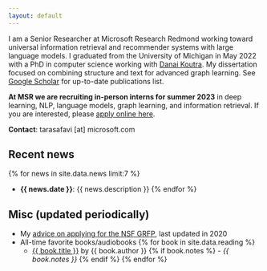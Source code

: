 ```yaml
---
layout: default
---
```


I am a Senior Researcher at Microsoft Research Redmond working toward universal information retrieval and recommender systems with large language models. I graduated from the University of Michigan in May 2022 with a PhD in computer science working with <a href="http://danaikoutra.com" target="_blank">Danai Koutra</a>. My dissertation focused on combining structure and text for advanced graph learning. See <a href="https://scholar.google.com/citations?hl=en&user=bIWFjekAAAAJ&view_op=list_works&sortby=pubdate" target="_blank">Google Scholar</a> for up-to-date publications list.

__At MSR we are recruiting in-person interns for summer 2023__ in deep learning, NLP, language models, graph learning, and information retrieval. If you are interested, please <a href="https://careers.microsoft.com/us/en/job/1488690/Research-Intern-Productivity-and-Intelligence" target="_blank">apply online here</a>. 

__Contact__: tarasafavi \[at\] microsoft.com

## Recent news

{% for news in site.data.news limit:7 %}
- __{{ news.date }}__: {{ news.description }} {% endfor %}

## Misc (updated periodically)

  - My <a href="/nsf-grfp.html">advice on applying for the NSF GRFP</a>, last updated in 2020
  - All-time favorite books/audiobooks {% for book in site.data.reading %}
    - <a href="{{ book.link }}" target="_blank">{{ book.title }}</a> by {{ book.author }}  {% if book.notes %} - <em>{{ book.notes }}</em> {% endif %} {% endfor %}
